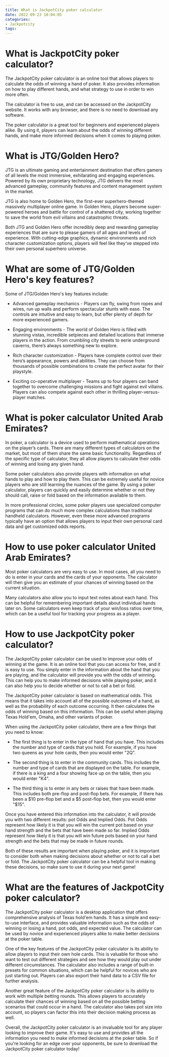 ```yaml
---
title: What is JackpotCity poker calculator
date: 2022-09-23 18:04:05
categories:
- Jackpotcity
tags:
---
```



#  What is JackpotCity poker calculator?

The JackpotCity poker calculator is an online tool that allows players to calculate the odds of winning a hand of poker. It also provides information on how to play different hands, and what strategy to use in order to win more often.

The calculator is free to use, and can be accessed on the JackpotCity website. It works with any browser, and there is no need to download any software.

The poker calculator is a great tool for beginners and experienced players alike. By using it, players can learn about the odds of winning different hands, and make more informed decisions when it comes to playing poker.

#  What is JTG/Golden Hero?

JTG is an ultimate gaming and entertainment destination that offers gamers of all levels the most immersive, exhilarating and engaging experiences. Powered by its own proprietary technology, JTG delivers the most advanced gameplay, community features and content management system in the market.

JTG is also home to Golden Hero, the first-ever superhero-themed massively multiplayer online game. In Golden Hero, players become super-powered heroes and battle for control of a shattered city, working together to save the world from evil villains and catastrophic threats.

Both JTG and Golden Hero offer incredibly deep and rewarding gameplay experiences that are sure to please gamers of all ages and levels of experience. With cutting-edge graphics, dynamic environments and rich character customization options, players will feel like they’ve stepped into their own personal superhero universe.

# What are some of JTG/Golden Hero's key features?

Some of JTG/Golden Hero's key features include:

* Advanced gameplay mechanics - Players can fly, swing from ropes and wires, run up walls and perform spectacular stunts with ease. The controls are intuitive and easy to learn, but offer plenty of depth for more experienced gamers.

* Engaging environments - The world of Golden Hero is filled with stunning vistas, incredible setpieces and detailed locations that immerse players in the action. From crumbling city streets to eerie underground caverns, there’s always something new to explore.

* Rich character customization - Players have complete control over their hero’s appearance, powers and abilities. They can choose from thousands of possible combinations to create the perfect avatar for their playstyle.

* Exciting co-operative multiplayer - Teams up to four players can band together to overcome challenging missions and fight against evil villains. Players can also compete against each other in thrilling player-versus-player matches.

#  What is poker calculator United Arab Emirates?

In poker, a calculator is a device used to perform mathematical operations on the player’s cards. There are many different types of calculators on the market, but most of them share the same basic functionality. Regardless of the specific type of calculator, they all allow players to calculate their odds of winning and losing any given hand.

Some poker calculators also provide players with information on what hands to play and how to play them. This can be extremely useful for novice players who are still learning the nuances of the game. By using a poker calculator, players can quickly and easily determine whether or not they should call, raise or fold based on the information available to them.

In more professional circles, some poker players use specialized computer programs that can do much more complex calculations than traditional handheld calculators. However, even these more advanced programs typically have an option that allows players to input their own personal card data and get customized odds reports.

# How to use poker calculator United Arab Emirates?

Most poker calculators are very easy to use. In most cases, all you need to do is enter in your cards and the cards of your opponents. The calculator will then give you an estimate of your chances of winning based on the current situation.

Many calculators also allow you to input text notes about each hand. This can be helpful for remembering important details about individual hands later on. Some calculators even keep track of your win/loss ratios over time, which can be a useful tool for tracking your progress as a player.

#  How to use JackpotCity poker calculator?

The JackpotCity poker calculator can be used to improve your odds of winning at the game. It is an online tool that you can access for free, and it is easy to use. You simply enter in the information about the hand that you are playing, and the calculator will provide you with the odds of winning. This can help you to make informed decisions while playing poker, and it can also help you to decide whether or not to call a bet or fold.

The JackpotCity poker calculator is based on mathematical odds. This means that it takes into account all of the possible outcomes of a hand, as well as the probability of each outcome occurring. It then calculates the odds of winning based on this information. This can be useful when playing Texas Hold'em, Omaha, and other variants of poker.

When using the JackpotCity poker calculator, there are a few things that you need to know:

- The first thing is to enter in the type of hand that you have. This includes the number and type of cards that you hold. For example, if you have two queens as your hole cards, then you would enter "2Q".

- The second thing is to enter in the community cards. This includes the number and type of cards that are displayed on the table. For example, if there is a king and a four showing face up on the table, then you would enter "K4".

- The third thing is to enter in any bets or raises that have been made. This includes both pre-flop and post-flop bets. For example, if there has been a $10 pre-flop bet and a $5 post-flop bet, then you would enter "$15".

Once you have entered this information into the calculator, it will provide you with two different results: pot Odds and Implied Odds. Pot Odds represent how likely it is that you will win the current pot based on your hand strength and the bets that have been made so far. Implied Odds represent how likely it is that you will win future pots based on your hand strength and the bets that may be made in future rounds.

Both of these results are important when playing poker, and it is important to consider both when making decisions about whether or not to call a bet or fold. The JackpotCity poker calculator can be a helpful tool in making these decisions, so make sure to use it during your next game!

#  What are the features of JackpotCity poker calculator?



The JackpotCity poker calculator is a desktop application that offers comprehensive analysis of Texas hold'em hands. It has a simple and easy-to-use interface, and provides valuable information such as the odds of winning or losing a hand, pot odds, and expected value. The calculator can be used by novice and experienced players alike to make better decisions at the poker table.


One of the key features of the JackpotCity poker calculator is its ability to allow players to input their own hole cards. This is valuable for those who want to test out different strategies and see how they would play out under different circumstances. The calculator also includes a range of built-in presets for common situations, which can be helpful for novices who are just starting out. Players can also export their hand data to a CSV file for further analysis.


Another great feature of the JackpotCity poker calculator is its ability to work with multiple betting rounds. This allows players to accurately calculate their chances of winning based on all the possible betting scenarios that could occur in a hand. The calculator also takes pot size into account, so players can factor this into their decision making process as well.


Overall, the JackpotCity poker calculator is an invaluable tool for any player looking to improve their game. It's easy to use and provides all the information you need to make informed decisions at the poker table. So if you're looking for an edge over your opponents, be sure to download the JackpotCity poker calculator today!